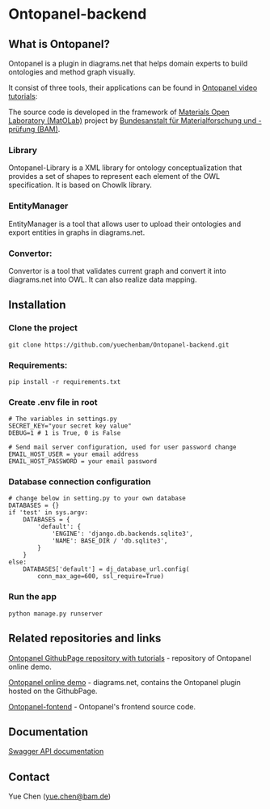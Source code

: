 # Ontopanel-backend

## What is Ontopanel?

Ontopanel is a plugin in diagrams.net that helps domain experts to build ontologies and method graph visually.

It consist of three tools, their applications can be found in [Ontopanel video tutorials](https://github.com/yuechenbam/yuechenbam.github.io):

The source code is developed in the framework of [Materials Open Laboratory (MatOLab)](https://github.com/Mat-O-Lab) project by [Bundesanstalt für Materialforschung und -prüfung (BAM)](https://www.bam.de/Navigation/DE/Home/home.html).

### Library

Ontopanel-Library is a XML library for ontology conceptualization that provides a set of shapes to represent each element of the OWL specification. It is based on Chowlk library.

### EntityManager

EntityManager is a tool that allows user to upload their ontologies and export entities in graphs in diagrams.net.

### Convertor:

Convertor is a tool that validates current graph and convert it into diagrams.net into OWL. It can also realize data mapping.

## Installation

### Clone the project

```
git clone https://github.com/yuechenbam/Ontopanel-backend.git
```

### Requirements:

```
pip install -r requirements.txt
```

### Create .env file in root

```
# The variables in settings.py
SECRET_KEY="your secret key value"
DEBUG=1 # 1 is True, 0 is False

# Send mail server configuration, used for user password change
EMAIL_HOST_USER = your email address
EMAIL_HOST_PASSWORD = your email password
```

### Database connection configuration

```
# change below in setting.py to your own database
DATABASES = {}
if 'test' in sys.argv:
    DATABASES = {
        'default': {
            'ENGINE': 'django.db.backends.sqlite3',
            'NAME': BASE_DIR / 'db.sqlite3',
        }
    }
else:
    DATABASES['default'] = dj_database_url.config(
        conn_max_age=600, ssl_require=True)
```

### Run the app

```
python manage.py runserver
```

## Related repositories and links

[Ontopanel GithubPage repository with tutorials](https://github.com/yuechenbam/yuechenbam.github.io) - repository of Ontopanel online demo.

[Ontopanel online demo](https://yuechenbam.github.io/src/main/webapp/index.html) - diagrams.net, contains the Ontopanel plugin hosted on the GithubPage.

[Ontopanel-fontend]() - Ontopanel's frontend source code.

## Documentation

[Swagger API documentation](https://ontopanel.herokuapp.com/swagger)

## Contact

Yue Chen (yue.chen@bam.de)
